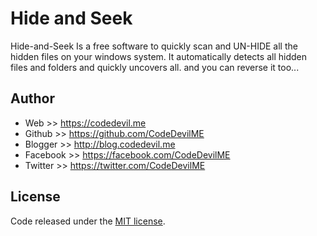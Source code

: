 # Hide and Seek
Hide-and-Seek Is a free software to quickly scan and UN-HIDE all the hidden files on your windows system. It automatically detects all hidden files and folders and quickly uncovers all. and you can reverse it too...

## Author
* Web		 >> https://codedevil.me
* Github     >> https://github.com/CodeDevilME
* Blogger    >> http://blog.codedevil.me
* Facebook   >> https://facebook.com/CodeDevilME
* Twitter    >> https://twitter.com/CodeDevilME

## License
Code released under the [MIT license](http://opensource.org/licenses/MIT).
